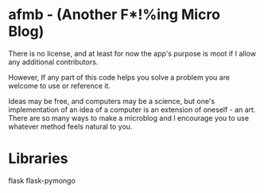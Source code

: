 # afmb - (Another F*!%ing Micro Blog)

There is no license, and at least for now the app's purpose is moot if I allow any additional contributors.

However, If any part of this code helps you solve a problem you are welcome to use or reference it.

Ideas may be free, and computers may be a science, but one's implementation of an idea of a computer is an extension of oneself - an art. There are so many ways to make a microblog and I encourage you to use whatever method feels natural to you.

# Libraries

flask
flask-pymongo
